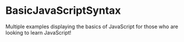 # BasicJavaScriptSyntax
Multiple examples displaying the basics of JavaScript for those who are looking to learn JavaScript!
